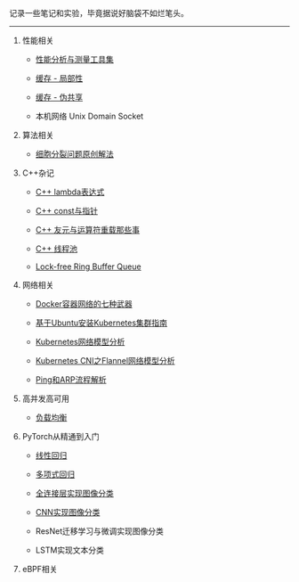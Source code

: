 记录一些笔记和实验，毕竟据说好脑袋不如烂笔头。

---

1. 性能相关
   
   - [性能分析与测量工具集](https://github.com/yuchuanwang/perfkit)
   
   - [缓存 - 局部性](https://github.com/yuchuanwang/docs/blob/main/Performance/Locality_of_reference.md)
   
   - [缓存 - 伪共享](https://github.com/yuchuanwang/docs/blob/main/Performance/False_sharing.md)
      
   - 本机网络 Unix Domain Socket

2. 算法相关
   
   - [细胞分裂问题原创解法](https://github.com/yuchuanwang/docs/blob/main/Algorithm/Cells_count.md)

3. C++杂记

   - [C++ lambda表达式](https://github.com/yuchuanwang/docs/blob/main/Cpp/Cpp_Lambda.md)

   - [C++ const与指针](https://github.com/yuchuanwang/docs/blob/main/Cpp/Cpp_Const_Pointer.md)

   - [C++ 友元与运算符重载那些事](https://github.com/yuchuanwang/docs/blob/main/Cpp/Cpp_Friend_Operator.md)

   - [C++ 线程池](https://github.com/yuchuanwang/docs/blob/main/Cpp/Cpp_ThreadPool.md)
 
   - [Lock-free Ring Buffer Queue](https://github.com/yuchuanwang/RingBuffer)


4. 网络相关

   - [Docker容器网络的七种武器](https://github.com/yuchuanwang/docs/blob/main/Network/Docker_Network.md)
 
   - [基于Ubuntu安装Kubernetes集群指南](https://github.com/yuchuanwang/docs/blob/main/Network/Kubernetes_Installation.md)

   - [Kubernetes网络模型分析](https://github.com/yuchuanwang/docs/blob/main/Network/Kubernetes_Network.md)

   - [Kubernetes CNI之Flannel网络模型分析](https://github.com/yuchuanwang/docs/blob/main/Network/Kubernetes_Flannel_Network.md)

   - [Ping和ARP流程解析](https://github.com/yuchuanwang/docs/blob/main/Network/Ping_ARP.md)


5. 高并发高可用

   - [负载均衡](https://github.com/yuchuanwang/docs/blob/main/Cpp/Cpp_Load_Balance.md)


6. PyTorch从精通到入门

   - [线性回归](https://github.com/yuchuanwang/docs/blob/main/PyTorch/01_LinearRegression.md)
   
   - [多项式回归](https://github.com/yuchuanwang/docs/blob/main/PyTorch/02_PolyRegression.md)
   
   - [全连接层实现图像分类](https://github.com/yuchuanwang/docs/blob/main/PyTorch/03_ImageClassificationByFC.md)

   - [CNN实现图像分类](https://github.com/yuchuanwang/docs/blob/main/PyTorch/04_ImageClassificationByCNN.md)
  
   - ResNet迁移学习与微调实现图像分类
   
   - LSTM实现文本分类


7. eBPF相关
